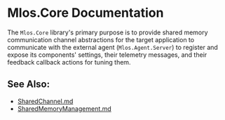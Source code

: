 # Mlos.Core Documentation

The `Mlos.Core` library's primary purpose is to provide shared memory
communication channel abstractions for the target application to communicate
with the external agent (`Mlos.Agent.Server`) to register and expose its
components' settings, their telemetry messages, and their feedback callback
actions for tuning them.

## See Also:

- [SharedChannel.md](./SharedChannel.md)
- [SharedMemoryManagement.md](./SharedMemoryManagement.md)
